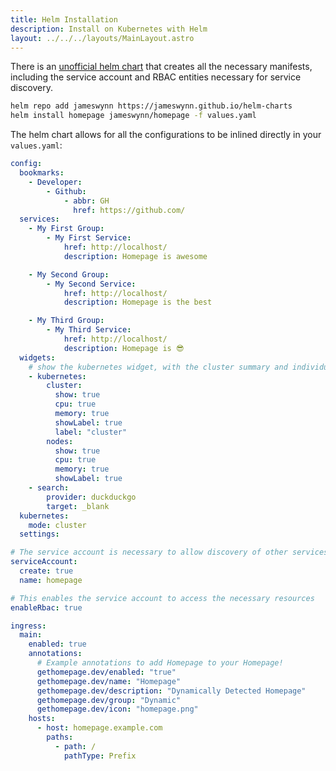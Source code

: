 ```yaml
---
title: Helm Installation
description: Install on Kubernetes with Helm
layout: ../../../layouts/MainLayout.astro
---
```


There is an [unofficial helm chart](https://github.com/jameswynn/helm-charts/tree/main/charts/homepage) that creates all the necessary manifests, including the service account and RBAC entities necessary for service discovery.

```sh
helm repo add jameswynn https://jameswynn.github.io/helm-charts
helm install homepage jameswynn/homepage -f values.yaml
```

The helm chart allows for all the configurations to be inlined directly in your `values.yaml`:

```yaml
config:
  bookmarks:
    - Developer:
        - Github:
            - abbr: GH
              href: https://github.com/
  services:
    - My First Group:
        - My First Service:
            href: http://localhost/
            description: Homepage is awesome

    - My Second Group:
        - My Second Service:
            href: http://localhost/
            description: Homepage is the best

    - My Third Group:
        - My Third Service:
            href: http://localhost/
            description: Homepage is 😎
  widgets:
    # show the kubernetes widget, with the cluster summary and individual nodes
    - kubernetes:
        cluster:
          show: true
          cpu: true
          memory: true
          showLabel: true
          label: "cluster"
        nodes:
          show: true
          cpu: true
          memory: true
          showLabel: true
    - search:
        provider: duckduckgo
        target: _blank
  kubernetes:
    mode: cluster
  settings:

# The service account is necessary to allow discovery of other services
serviceAccount:
  create: true
  name: homepage

# This enables the service account to access the necessary resources
enableRbac: true

ingress:
  main:
    enabled: true
    annotations:
      # Example annotations to add Homepage to your Homepage!
      gethomepage.dev/enabled: "true"
      gethomepage.dev/name: "Homepage"
      gethomepage.dev/description: "Dynamically Detected Homepage"
      gethomepage.dev/group: "Dynamic"
      gethomepage.dev/icon: "homepage.png"
    hosts:
      - host: homepage.example.com
        paths:
          - path: /
            pathType: Prefix
```
